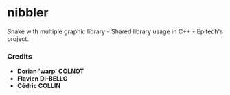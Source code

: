 # nibbler
Snake with multiple graphic library - Shared library usage in C++ - Epitech's project.

### Credits

* **Dorian 'warp' COLNOT**
* **Flavien DI-BELLO**
* **Cédric COLLIN**
